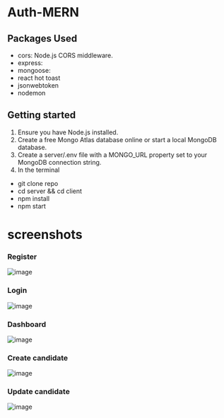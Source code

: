 # Auth-MERN

## Packages Used
- cors: Node.js CORS middleware.
- express: 
- mongoose: 
- react hot toast
- jsonwebtoken
- nodemon

## Getting started
1. Ensure you have Node.js installed.
2. Create a free Mongo Atlas database online or start a local MongoDB database.
3. Create a server/.env file with a MONGO_URL property set to your MongoDB connection string.
4. In the terminal
- git clone repo
- cd server && cd client
- npm install
- npm start 
   
# screenshots
### Register
![image](https://user-images.githubusercontent.com/57672103/173188827-50021352-cccf-435d-9c8a-28a5698eb6b7.png)


### Login
![image](https://user-images.githubusercontent.com/57672103/173188850-95b27527-9f44-41d2-891e-cbb517f4b6ff.png)

### Dashboard

![image](https://user-images.githubusercontent.com/57672103/173188864-5ed85586-89a9-4dbd-b8b7-30cc9634565c.png)

### Create candidate

![image](https://user-images.githubusercontent.com/57672103/173188893-1fcf8895-a25f-4d7e-9c4c-0b89ba91ea52.png)


### Update candidate

![image](https://user-images.githubusercontent.com/57672103/173188870-58343ecd-4362-445c-bb79-eb87e91329f6.png)



